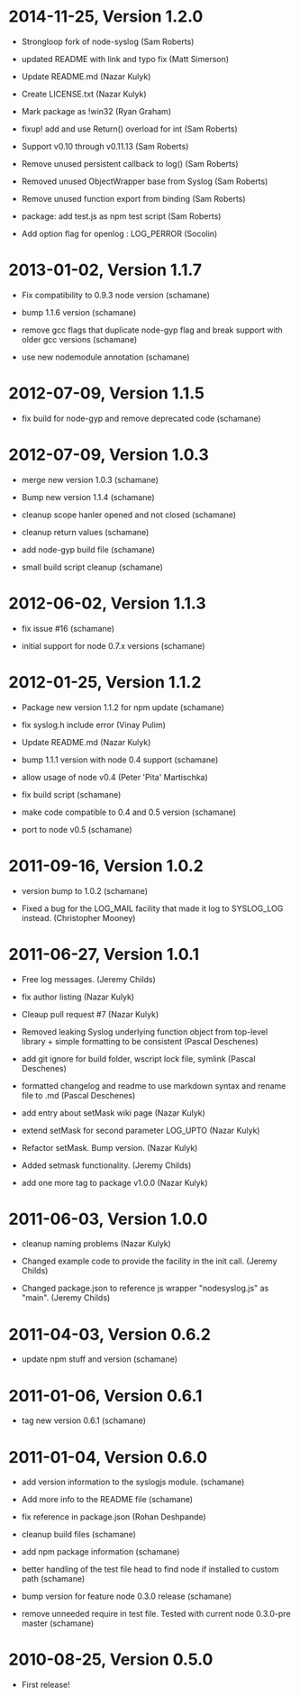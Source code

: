 2014-11-25, Version 1.2.0
=========================

 * Strongloop fork of node-syslog (Sam Roberts)

 * updated README with link and typo fix (Matt Simerson)

 * Update README.md (Nazar Kulyk)

 * Create LICENSE.txt (Nazar Kulyk)

 * Mark package as !win32 (Ryan Graham)

 * fixup! add and use Return() overload for int (Sam Roberts)

 * Support v0.10 through v0.11.13 (Sam Roberts)

 * Remove unused persistent callback to log() (Sam Roberts)

 * Removed unused ObjectWrapper base from Syslog (Sam Roberts)

 * Remove unused function export from binding (Sam Roberts)

 * package: add test.js as npm test script (Sam Roberts)

 * Add option flag for openlog : LOG_PERROR (Socolin)


2013-01-02, Version 1.1.7
=========================

 * Fix compatibility to 0.9.3 node version (schamane)

 * bump 1.1.6 version (schamane)

 * remove gcc flags that duplicate node-gyp flag and break support with older gcc versions (schamane)

 * use new nodemodule annotation (schamane)


2012-07-09, Version 1.1.5
=========================

 * fix build for node-gyp and remove deprecated code (schamane)


2012-07-09, Version 1.0.3
=========================

 * merge new version 1.0.3 (schamane)

 * Bump new version 1.1.4 (schamane)

 * cleanup scope hanler opened and not closed (schamane)

 * cleanup return values (schamane)

 * add node-gyp build file (schamane)

 * small build script cleanup (schamane)


2012-06-02, Version 1.1.3
=========================

 * fix issue #16 (schamane)

 * initial support for node 0.7.x versions (schamane)


2012-01-25, Version 1.1.2
=========================

 * Package new version 1.1.2 for npm update (schamane)

 * fix syslog.h include error (Vinay Pulim)

 * Update README.md (Nazar Kulyk)

 * bump 1.1.1 version with node 0.4 support (schamane)

 * allow usage of node v0.4 (Peter 'Pita' Martischka)

 * fix build script (schamane)

 * make code compatible to 0.4 and 0.5 version (schamane)

 * port to node v0.5 (schamane)


2011-09-16, Version 1.0.2
=========================

 * version bump to 1.0.2 (schamane)

 * Fixed a bug for the LOG_MAIL facility that made it log to SYSLOG_LOG instead. (Christopher Mooney)


2011-06-27, Version 1.0.1
=========================

 * Free log messages. (Jeremy Childs)

 * fix author listing (Nazar Kulyk)

 * Cleaup pull request #7 (Nazar Kulyk)

 * Removed leaking Syslog underlying function object from top-level library + simple formatting to be consistent (Pascal Deschenes)

 * add git ignore for build folder, wscript lock file, symlink (Pascal Deschenes)

 * formatted changelog and readme to use markdown syntax and rename file to .md (Pascal Deschenes)

 * add entry about setMask wiki page (Nazar Kulyk)

 * extend setMask for second parameter LOG_UPTO (Nazar Kulyk)

 * Refactor setMask. Bump version. (Nazar Kulyk)

 * Added setmask functionality. (Jeremy Childs)

 * add one more tag to package v1.0.0 (Nazar Kulyk)


2011-06-03, Version 1.0.0
=========================

 * cleanup naming problems (Nazar Kulyk)

 * Changed example code to provide the facility in the init call. (Jeremy Childs)

 * Changed package.json to reference js wrapper "nodesyslog.js" as "main". (Jeremy Childs)


2011-04-03, Version 0.6.2
=========================

 * update npm stuff and version (schamane)


2011-01-06, Version 0.6.1
=========================

 * tag new version 0.6.1 (schamane)


2011-01-04, Version 0.6.0
=========================

 * add version information to the syslogjs module. (schamane)

 * Add more info to the README file (schamane)

 * fix reference in package.json (Rohan Deshpande)

 * cleanup build files (schamane)

 * add npm package information (schamane)

 * better handling of the test file head to find node if installed to custom path (schamane)

 * bump version for feature node 0.3.0 release (schamane)

 * remove unneeded require in test file. Tested with current node 0.3.0-pre master (schamane)


2010-08-25, Version 0.5.0
=========================

 * First release!
